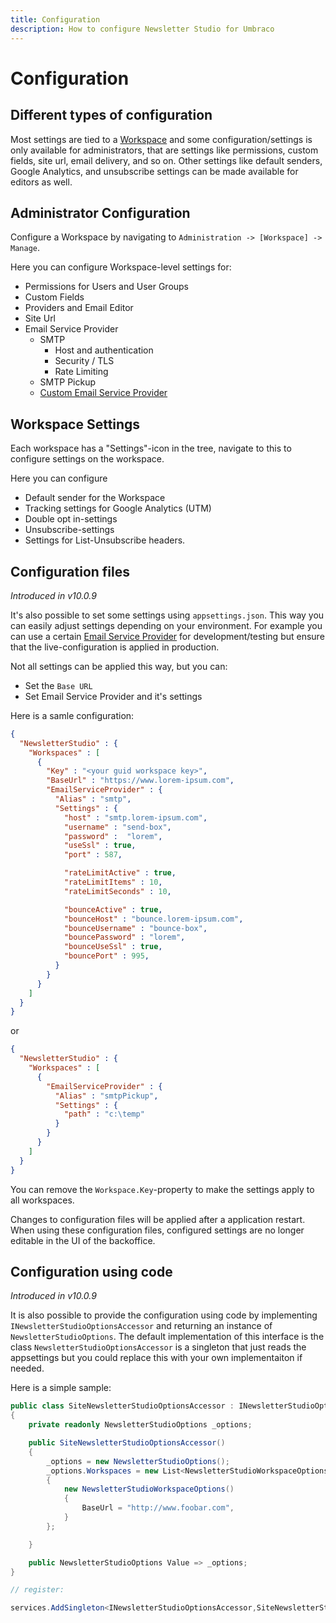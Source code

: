 ```yaml
---
title: Configuration
description: How to configure Newsletter Studio for Umbraco
---
```

# Configuration
## Different types of configuration

Most settings are tied to a [Workspace](../concepts/workspaces.md) and some configuration/settings is only available for administrators, that are settings like permissions, custom fields, site url, email delivery, and so on. Other settings like default senders, Google Analytics, and unsubscribe settings can be made available for editors as well.

## Administrator Configuration

Configure a Workspace by navigating to `Administration -> [Workspace] -> Manage`.

Here you can configure Workspace-level settings for:

* Permissions for Users and User Groups
* Custom Fields
* Providers and Email Editor
* Site Url
* Email Service Provider
  * SMTP
    * Host and authentication
    * Security / TLS
    * Rate Limiting
  * SMTP Pickup
  * [Custom Email Service Provider](../develop/email-service-providers.md)

## Workspace Settings

Each workspace has a "Settings"-icon in the tree, navigate to this to configure settings on the workspace.

Here you can configure

* Default sender for the Workspace
* Tracking settings for Google Analytics (UTM)
* Double opt in-settings
* Unsubscribe-settings
* Settings for List-Unsubscribe headers.

## Configuration files
*Introduced in v10.0.9*

It's also possible to set some settings using `appsettings.json`. This way you can easily adjust settings depending on your environment. For example you can use a certain [Email Service Provider](../develop/email-service-providers.md) for development/testing but ensure that the live-configuration is applied in production.

Not all settings can be applied this way, but you can:

* Set the `Base URL`
* Set Email Service Provider and it's settings

Here is a samle configuration:

```json
{
  "NewsletterStudio" : {
    "Workspaces" : [
      {
        "Key" : "<your guid workspace key>",
        "BaseUrl" : "https://www.lorem-ipsum.com",
        "EmailServiceProvider" : {
          "Alias" : "smtp",
          "Settings" : {
            "host" : "smtp.lorem-ipsum.com",
            "username" : "send-box",
            "password" :  "lorem",
            "useSsl" : true,
            "port" : 587,

            "rateLimitActive" : true,
            "rateLimitItems" : 10,
            "rateLimitSeconds" : 10,

            "bounceActive" : true,
            "bounceHost" : "bounce.lorem-ipsum.com",
            "bounceUsername" : "bounce-box",
            "bouncePassword" : "lorem",
            "bounceUseSsl" : true,
            "bouncePort" : 995,
          }
        }
      }
    ]
  }
}
```

or 

```json
{
  "NewsletterStudio" : {
    "Workspaces" : [
      {
        "EmailServiceProvider" : {
          "Alias" : "smtpPickup",
          "Settings" : {
            "path" : "c:\temp"
          }
        }
      }
    ]
  }
}
```

You can remove the `Workspace.Key`-property to make the settings apply to all workspaces.

Changes to configuration files will be applied after a application restart. When using these configuration files, configured settings are no longer editable in the UI of the backoffice.

## Configuration using code
*Introduced in v10.0.9*

It is also possible to provide the configuration using code by implementing `INewsletterStudioOptionsAccessor` and returning an instance of `NewsletterStudioOptions`. The default implementation of this interface is the class `NewsletterStudioOptionsAccessor` is a singleton that just reads the appsettings but you could replace this with your own implementaiton if needed.

Here is a simple sample:

```csharp
public class SiteNewsletterStudioOptionsAccessor : INewsletterStudioOptionsAccessor
{
    private readonly NewsletterStudioOptions _options;

    public SiteNewsletterStudioOptionsAccessor()
    {
        _options = new NewsletterStudioOptions();
        _options.Workspaces = new List<NewsletterStudioWorkspaceOptions>()
        {
            new NewsletterStudioWorkspaceOptions()
            {
                BaseUrl = "http://www.foobar.com",
            }
        };

    }

    public NewsletterStudioOptions Value => _options;
}

// register:

services.AddSingleton<INewsletterStudioOptionsAccessor,SiteNewsletterStudioOptionsAccessor>();

```